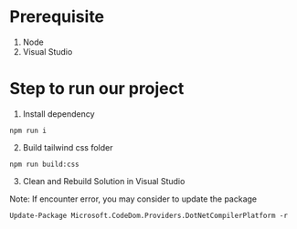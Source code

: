 # Prerequisite
1. Node
2. Visual Studio

# Step to run our project
1. Install dependency
```
npm run i
```
2. Build tailwind css folder
```
npm run build:css
```
3. Clean and Rebuild Solution in Visual Studio


Note: If encounter error, you may consider to update the package
```
Update-Package Microsoft.CodeDom.Providers.DotNetCompilerPlatform -r
```
